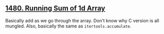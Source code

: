 ## [1480. Running Sum of 1d Array][1480]

Basically add as we go through the array. Don't know why C version is all mungled. 
Also, basically the same as `itertools.accumulate`.


[1480]: https://leetcode.com/problems/running-sum-of-1d-array/

